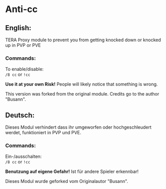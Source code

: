 # Anti-cc  

## English:  

TERA Proxy module to prevent you from getting knocked down or knocked up in PVP or PVE  

### Commands:  

To enable/disable:  
```/8 cc``` or ```!cc```  

**Use it at your own Risk!**  People will likely notice that something is wrong.

This version was forked from the original module. Credits go to the author "Busann".  


## Deutsch:  

Dieses Modul verhindert dass ihr umgeworfen oder hochgeschleudert werdet, funktioniert in PVP und PVE.  

### Commands:  

Ein-/ausschalten:  
```/8 cc``` or ```!cc```  

**Benutzung auf eigene Gefahr!** Ist für andere Spieler erkennbar!  

Dieses Modul wurde geforked vom Originalautor "Busann".